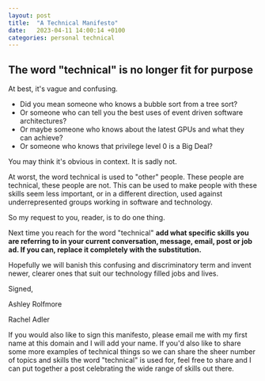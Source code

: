 ```yaml
---
layout: post
title:  "A Technical Manifesto"
date:   2023-04-11 14:00:14 +0100
categories: personal technical
---
```


## The word "technical" is no longer fit for purpose

At best, it's vague and confusing.

- Did you mean someone who knows a bubble sort from a tree sort?
- Or someone who can tell you the best uses of event driven software architectures?
- Or maybe someone who knows about the latest GPUs and what they can achieve?
- Or someone who knows that privilege level 0 is a Big Deal?

You may think it's obvious in context. It is sadly not.

At worst, the word technical is used to "other" people. These people are technical, these people are not. This can be used to make people with these skills seem less important, or in a different direction, used against underrepresented groups working in software and technology.

So my request to you, reader, is to do one thing.

Next time you reach for the word "technical" **add what specific skills you are referring to in your current conversation, message, email, post or job ad. If you can, replace it completely with the substitution.**

Hopefully we will banish this confusing and discriminatory term and invent newer, clearer ones that suit our technology filled jobs and lives.

Signed,

Ashley Rolfmore

Rachel Adler

If you would also like to sign this manifesto, please email me with my first name at this domain and I will add your name.
If you'd also like to share some more examples of technical things so we can share the sheer number of topics and skills the word "technical" is used for, feel free to share and I can put together a post celebrating the wide range of skills out there. 
